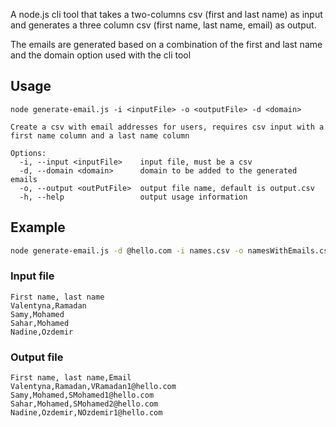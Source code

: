 A node.js cli tool that takes a two-columns csv (first and last name) as input and generates a three column csv (first name, last name, email) as output.

The emails are generated based on a combination of the first and last name and the domain option used with the cli tool

## Usage

```
node generate-email.js -i <inputFile> -o <outputFile> -d <domain>

Create a csv with email addresses for users, requires csv input with a first name column and a last name column

Options:
  -i, --input <inputFile>    input file, must be a csv
  -d, --domain <domain>      domain to be added to the generated emails
  -o, --output <outPutFile>  output file name, default is output.csv
  -h, --help                 output usage information
```

## Example

```bash
node generate-email.js -d @hello.com -i names.csv -o namesWithEmails.csv
```

### Input file

```csv
First name, last name
Valentyna,Ramadan
Samy,Mohamed
Sahar,Mohamed
Nadine,Ozdemir
```

### Output file

```csv
First name, last name,Email
Valentyna,Ramadan,VRamadan1@hello.com
Samy,Mohamed,SMohamed1@hello.com
Sahar,Mohamed,SMohamed2@hello.com
Nadine,Ozdemir,NOzdemir1@hello.com
```
